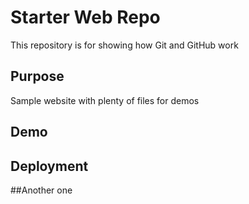 # Starter Web Repo

This repository is for showing how Git and GitHub work

## Purpose

Sample website with plenty of files for demos

## Demo

## Deployment

##Another one